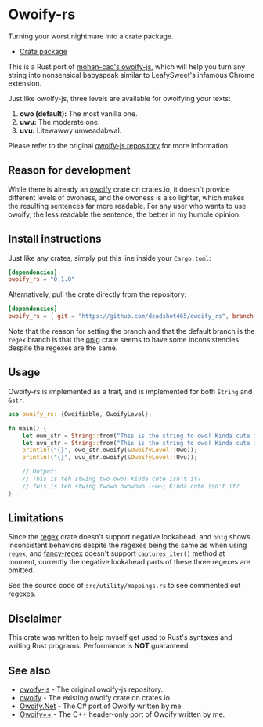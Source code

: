 # Owoify-rs
Turning your worst nightmare into a crate package.

- [Crate package](https://crates.io/crates/owoify_rs)

This is a Rust port of [mohan-cao's owoify-js](https://github.com/mohan-cao/owoify-js), which will help you turn any string into nonsensical babyspeak similar to LeafySweet's infamous Chrome extension.

Just like owoify-js, three levels are available for owoifying your texts:

1. **owo (default):** The most vanilla one.
2. **uwu:** The moderate one.
3. **uvu:** Litewawwy unweadabwal.

Please refer to the original [owoify-js repository](https://github.com/mohan-cao/owoify-js) for more information.

## Reason for development
While there is already an [owoify](https://crates.io/crates/owoify) crate on crates.io, it doesn't provide different levels of owoness, and the owoness is also lighter, which makes the resulting sentences far more readable. For any user who wants to use owoify, the less readable the sentence, the better in my humble opinion.

## Install instructions
Just like any crates, simply put this line inside your `Cargo.toml`:
```toml
[dependencies]
owoify_rs = "0.1.0"
```
Alternatively, pull the crate directly from the repository:
```toml
[dependencies]
owoify_rs = { git = "https://github.com/deadshot465/owoify_rs", branch = "regex" }
```
Note that the reason for setting the branch and that the default branch is the `regex` branch is that the [onig](https://crates.io/crates/onig) crate seems to have some inconsistencies despite the regexes are the same.

## Usage
Owoify-rs is implemented as a trait, and is implemented for both `String` and `&str`.
```rust
use owoify_rs::{Owoifiable, OwoifyLevel};

fn main() {
    let owo_str = String::from("This is the string to owo! Kinda cute isn't it?");
    let uvu_str = String::from("This is the string to owo! Kinda cute isn't it?");
    println!("{}", owo_str.owoify(&OwoifyLevel::Owo));
    println!("{}", uvu_str.owoify(&OwoifyLevel::Uvu));

    // Output:
    // This is teh stwing two owo! Kinda cute isn't it?
    // fwis is teh stwing twowo owowowo (⌒ω⌒) Kinda cute isn't it?
}
```

## Limitations
Since the [regex](https://crates.io/crates/regex) crate doesn't support negative lookahead, and `onig` shows inconsistent behaviors despite the regexes being the same as when using `regex`, and [fancy-regex](https://crates.io/crates/fancy-regex) doesn't support `captures_iter()` method at moment, currently the negative lookahead parts of these three regexes are omitted.

See the source code of `src/utility/mappings.rs` to see commented out regexes.

## Disclaimer
This crate was written to help myself get used to Rust's syntaxes and writing Rust programs. Performance is **NOT** guaranteed.

## See also
- [owoify-js](https://github.com/mohan-cao/owoify-js) - The original owoify-js repository.
- [owoify](https://crates.io/crates/owoify) - The existing owoify crate on crates.io.
- [Owoify.Net](https://www.nuget.org/packages/Owoify.Net/1.0.1) - The C# port of Owoify written by me.
- [Owoify++](https://github.com/deadshot465/OwoifyCpp) - The C++ header-only port of Owoify written by me.